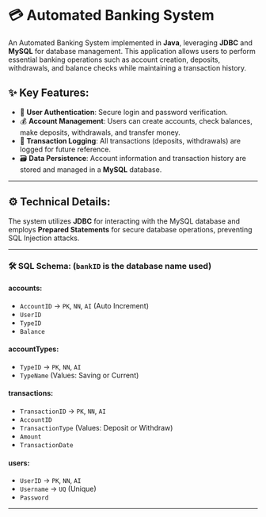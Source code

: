 # 💳 Automated Banking System

An Automated Banking System implemented in **Java**, leveraging **JDBC** and **MySQL** for database management. This application allows users to perform essential banking operations such as account creation, deposits, withdrawals, and balance checks while maintaining a transaction history.

## ✨ Key Features:

- 🔐 **User Authentication**: Secure login and password verification.
- 💰 **Account Management**: Users can create accounts, check balances, make deposits, withdrawals, and transfer money.
- 🧾 **Transaction Logging**: All transactions (deposits, withdrawals) are logged for future reference.
- 🗃️ **Data Persistence**: Account information and transaction history are stored and managed in a **MySQL** database.

---

## ⚙️ **Technical Details**:

The system utilizes **JDBC** for interacting with the MySQL database and employs **Prepared Statements** for secure database operations, preventing SQL Injection attacks.

---

### 🛠️ **SQL Schema**: (`bankID` is the database name used)

#### **accounts**:

- `AccountID` → `PK`, `NN`, `AI` (Auto Increment)
- `UserID`
- `TypeID`
- `Balance`

#### **accountTypes**:

- `TypeID` → `PK`, `NN`, `AI`
- `TypeName` (Values: Saving or Current)

#### **transactions**:

- `TransactionID` → `PK`, `NN`, `AI`
- `AccountID`
- `TransactionType` (Values: Deposit or Withdraw)
- `Amount`
- `TransactionDate`

#### **users**:

- `UserID` → `PK`, `NN`, `AI`
- `Username` → `UQ` (Unique)
- `Password`

---

